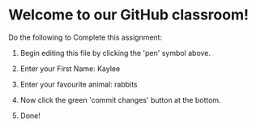 # Welcome to our GitHub classroom!

Do the following to Complete this assignment:

1. Begin editing this file by clicking the 'pen' symbol above.

2. Enter your First Name: Kaylee

3. Enter your favourite animal: rabbits

4. Now click the green 'commit changes' button at the bottom.

5. Done!
